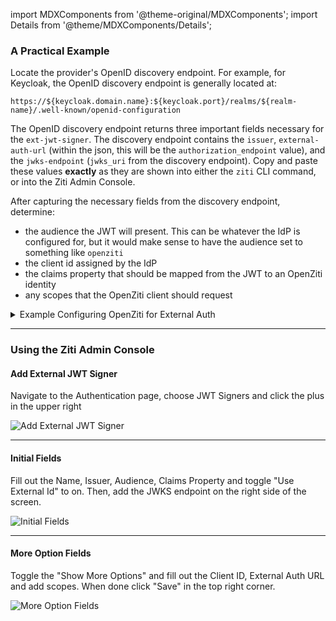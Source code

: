 import MDXComponents from '@theme-original/MDXComponents';
import Details from '@theme/MDXComponents/Details';

### A Practical Example

Locate the provider's OpenID discovery endpoint. For example, for Keycloak, the OpenID discovery endpoint is generally
located at:
```text
https://${keycloak.domain.name}:${keycloak.port}/realms/${realm-name}/.well-known/openid-configuration
```

The OpenID discovery endpoint returns three important fields necessary for the `ext-jwt-signer`. The discovery endpoint
contains the `issuer`, `external-auth-url` (within the json, this will be the `authorization_endpoint` value), and the 
`jwks-endpoint` (`jwks_uri` from the discovery endpoint). Copy and paste these values **exactly** as they are 
shown into either the `ziti` CLI command, or into the Ziti Admin Console.

After capturing the necessary fields from the discovery endpoint, determine:
* the audience the JWT will present. This can be whatever the IdP is configured for, but it would make sense to have the
  audience set to something like `openziti`
* the client id assigned by the IdP
* the claims property that should be mapped from the JWT to an OpenZiti identity
* any scopes that the OpenZiti client should request


<Details>
<summary>Example Configuring OpenZiti for External Auth</summary>

### Using the `ziti` CLI:

With the values collected, create an `ext-jwt-signer` with the CLI. Replace the placeholder variables with the appropriate
content and execute:
```text
ziti edge create ext-jwt-signer example-ext-jwt-signer $issuer \
    --external-auth-url $ext_jwt_auth_url \
    --jwks-endpoint $jwks_uri \
    --audience $ext_jwt_audience \
    --client-id $ext_jwt_client_id \
    --claims-property $ext_jwt_claims_prop \
    --scopes $ext_jwt_scopes
```

The `ziti` CLI will indicate success/failure of the opeation.

</Details>

---

### Using the Ziti Admin Console

#### Add External JWT Signer

Navigate to the Authentication page, choose JWT Signers and click the plus in the upper right<br/>

![Add External JWT Signer](/img/ext-jwt-signer/zac-ext-jwt-signer-basic.png)

---

#### Initial Fields

Fill out the Name, Issuer, Audience, Claims Property and toggle "Use External Id" to on. Then, add the JWKS endpoint
on the right side of the screen.<br/>

![Initial Fields](/img/ext-jwt-signer/zac-create-initial-fields.png)

---

#### More Option Fields

Toggle the "Show More Options" and fill out the Client ID, External Auth URL and add scopes. When done click "Save" in
the top right corner.<br/>

![More Option Fields](/img/ext-jwt-signer/zac-create-ext-jwt-signer-3.png)